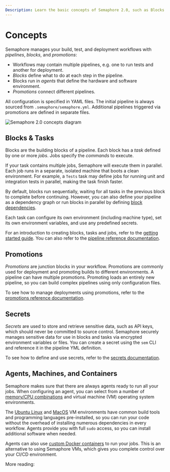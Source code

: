 ```yaml
---
Description: Learn the basic concepts of Semaphore 2.0, such as Blocks & Tasks, Promotions, Secrets, Agents, Machines, and Containers.
---
```


# Concepts

Semaphore manages your build, test, and deployment workflows with _pipelines_,
_blocks_, and _promotions_:

- Workflows may contain multiple pipelines, e.g. one to run tests and
  another for deployment.
- _Blocks_ define what to do at each step in the pipeline.
- Blocks run in _agents_ that define the hardware and software environment.
- _Promotions_ connect different pipelines.

All configuration is specified in YAML files. The initial pipeline is always
sourced from `.semaphore/semaphore.yml`. Additional pipelines triggered via
promotions are defined in separate files.

![Semaphore 2.0 concepts diagram](https://storage.googleapis.com/semaphore-public-assets/public/images/semaphoreci2-concepts.png)

## Blocks & Tasks

Blocks are the building blocks of a pipeline. Each block has a _task_ defined by
one or more _jobs_. Jobs specify the _commands_ to execute.

If your task contains multiple jobs, Semaphore will execute them in parallel.
Each job runs in a separate, isolated machine that boots a clean environment.
For example, a `Tests` task may define jobs for running unit and integration
tests in parallel, making the task finish faster.

By default, blocks run sequentially, waiting for all tasks in the previous block
to complete before continuing.  However, you can also define your pipeline as a
dependency graph or run blocks in parallel by defining
[block dependencies](https://docs.semaphoreci.com/essentials/modeling-complex-workflows/).

Each task can configure its own environment (including machine type), set its own environment variables, and use any
predefined secrets.

For an introduction to creating blocks, tasks and jobs, refer to the [getting
started guide][getting-started]. You can
also refer to the [pipeline reference documentation](https://docs.semaphoreci.com/reference/pipeline-yaml-reference/).

## Promotions

_Promotions_ are junction blocks in your workflow. Promotions are
commonly used for deployment and promoting builds to different environments.
A pipeline can have multiple promotions. Promoting loads an entirely new
pipeline, so you can build complex pipelines using only configuration files.

To see how to manage deployments using promotions, refer to the [promotions reference documentation](https://docs.semaphoreci.com/reference/pipeline-yaml-reference/#promotions).

## Secrets

_Secrets_ are used to store and retrieve sensitive data, such as API keys,
which should never be committed to source control. Semaphore securely manages
sensitive data for use in blocks and tasks via encrypted environment variables
or files. You can create a secret using the `sem` CLI and reference it in
the pipeline YML definition.

To see how to define and use secrets, refer
to the [secrets documentation](https://docs.semaphoreci.com/essentials/using-secrets/).

## Agents, Machines, and Containers

Semaphore makes sure that there are always agents ready to run all your jobs.
When configuring an agent, you can select from a number of [memory/CPU
combinations][machine-types] and virtual machine (VM) operating system
environments.

The [Ubuntu Linux][ubuntu] and [MacOS][macos] VM environments have
common build tools and programming languages pre-installed, so you can
run your code without the overhead of installing numerous dependencies in
every workflow. Agents provide you with full `sudo` access, so you can install
additional software when needed.

Agents can also use [custom Docker containers][docker-containers] to run your
jobs. This is an alternative to using Semaphore VMs, which gives you complete
control over your CI/CD environment.

More reading:

[getting-started]: ../guided-tour/getting-started.md
[machine-types]: ../ci-cd-environment/machine-types.md
[ubuntu]: ../ci-cd-environment/ubuntu-18.04-image.md
[macos]: ../ci-cd-environment/macos-xcode-12-image.md
[docker-containers]: https://docs.semaphoreci.com/ci-cd-environment/custom-ci-cd-environment-with-docker/
